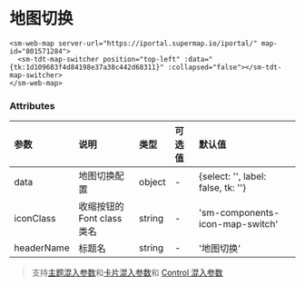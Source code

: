 # 地图切换

<sm-iframe src="https://iclient.supermap.io/examples/component/components_tianditu_switch_vue.html"></sm-iframe>

```vue
<sm-web-map server-url="https://iportal.supermap.io/iportal/" map-id="801571284">
  <sm-tdt-map-switcher position="top-left" :data="{tk:1d109683f4d84198e37a38c442d68311}" :collapsed="false"></sm-tdt-map-switcher>
</sm-web-map>
```

### Attributes

| 参数       | 说明                       | 类型   | 可选值 | 默认值                             |
| :--------- | :------------------------- | :----- | :----- | :--------------------------------- |
| data       | 地图切换配置               | object | -      | {select: '', label: false, tk: ''} |
| iconClass  | 收缩按钮的 Font class 类名 | string | -      | 'sm-components-icon-map-switch'    |
| headerName | 标题名                     | string | -      | '地图切换'                         |

> 支持[主题混入参数](/zh/api/mixin/mixin.md#theme)和[卡片混入参数](/zh/api/mixin/mixin.md#collapsedcard)和 [Control 混入参数](/zh/api/mixin/mixin.md#control)

